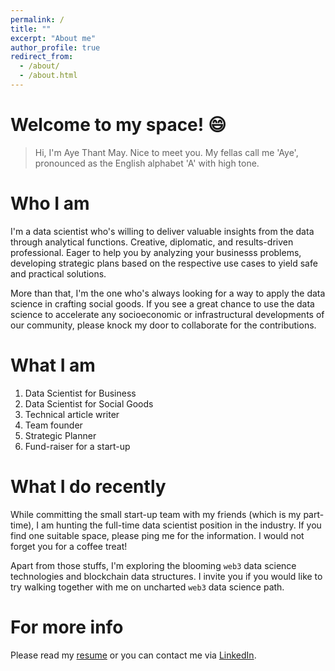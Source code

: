 ```yaml
---
permalink: /
title: ""
excerpt: "About me"
author_profile: true
redirect_from: 
  - /about/
  - /about.html
---
```

Welcome to my space! 😄
======
> Hi, I'm Aye Thant May. Nice to meet you. My fellas call me 'Aye', pronounced as the English alphabet 'A' with high tone. 

Who I am
======
I'm a data scientist who's willing to deliver valuable insights from the data through analytical functions. Creative, diplomatic, and results-driven professional. Eager to help you by analyzing your businesss problems, developing strategic plans based on the respective use cases to yield safe and practical solutions.

More than that, I'm the one who's always looking for a way to apply the data science in crafting social goods. If you see a great chance to use the data science to accelerate any socioeconomic or infrastructural developments of our community, please knock my door to collaborate for the contributions.    

What I am  
======
1. Data Scientist for Business
1. Data Scientist for Social Goods
1. Technical article writer 
1. Team founder
1. Strategic Planner
1. Fund-raiser for a start-up


What I do recently
======
While committing the small start-up team with my friends (which is my part-time), I am hunting the full-time data scientist position in the industry. If you find one suitable space, please ping me for the information. I would not forget you for a coffee treat! 

Apart from those stuffs, I'm exploring the blooming `web3` data science technologies and blockchain data structures. I invite you if you would like to try walking together with me on uncharted `web3` data science path.


For more info
=======

Please read my [resume](https://ayethantmay.github.io/resume/) or you can contact me via [LinkedIn](https://www.linkedin.com/in/ayethantmay/).
